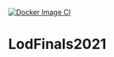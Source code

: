 [![Docker Image CI](https://github.com/DimaOrdenov/LodFinals2021/actions/workflows/docker-image.yml/badge.svg)](https://github.com/DimaOrdenov/LodFinals2021/actions/workflows/docker-image.yml)

# LodFinals2021
